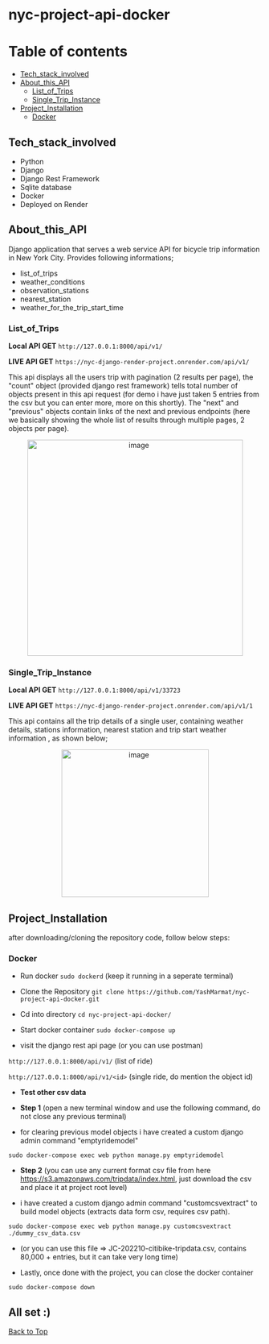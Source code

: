 # nyc-project-api-docker

# Table of contents
- [Tech_stack_involved](#Tech_stack_involved)
- [About_this_API](#About_this_API)
  * [List_of_Trips](#List_of_Trips)
  * [Single_Trip_Instance](#Single_Trip_Instance)
- [Project_Installation](#Project_Installation)
  * [Docker](#Docker)


## Tech_stack_involved
- Python
- Django
- Django Rest Framework
- Sqlite database
- Docker
- Deployed on Render

## About_this_API
Django application that serves a web service API for bicycle trip information in New York City. 
Provides following informations;
- list_of_trips
- weather_conditions
- observation_stations 
- nearest_station
- weather_for_the_trip_start_time

### List_of_Trips

<b>Local API GET</b> `http://127.0.0.1:8000/api/v1/`

<b>LIVE API GET</b> `https://nyc-django-render-project.onrender.com/api/v1/`

This api displays all the users trip with pagination (2 results per page), the "count" object (provided django rest framework) tells total number of objects 
present in this api request (for demo i have just taken 5 entries from the csv but you can enter more, more on this shortly). The "next" and "previous" objects 
contain links of the next and previous endpoints (here we basically showing the whole list of results through multiple pages, 2 objects per page). 

<p align="center">
<img width="429" alt="image" src="https://user-images.githubusercontent.com/59337853/203978735-81241242-8fba-4e98-aaf3-f0bf5882d923.png">
</p>

### Single_Trip_Instance
<b>Local API GET</b> `http://127.0.0.1:8000/api/v1/33723`

<b>LIVE API GET</b> `https://nyc-django-render-project.onrender.com/api/v1/1`

This api contains all the trip details of a single user, containing weather details, stations information, nearest station and trip start weather information
, as shown below;
<p align="center">
  <img width="293" alt="image" src="https://user-images.githubusercontent.com/59337853/203980502-b8800566-d1b8-414d-a81e-4eb8c98fc5ff.png">
</p>

## Project_Installation
after downloading/cloning the repository code, follow below steps:

### Docker

- Run docker
`sudo dockerd` (keep it running in a seperate terminal) 

- Clone the Repository
`git clone https://github.com/YashMarmat/nyc-project-api-docker.git`

- Cd into directory
`cd nyc-project-api-docker/`

- Start docker container
`sudo docker-compose up`

- visit the django rest api page (or you can use postman)

`http://127.0.0.1:8000/api/v1/` (list of ride)

`http://127.0.0.1:8000/api/v1/<id>` (single ride, do mention the object id)

- <b>Test other csv data</b>

- <b>Step 1</b> (open a new terminal window and use the following command, do not close any previous terminal)

* for clearing previous model objects i have created a custom django admin command "emptyridemodel"

`sudo docker-compose exec web python manage.py emptyridemodel`

- <b>Step 2</b> (you can use any current format csv file from here https://s3.amazonaws.com/tripdata/index.html, 
just download the csv and place it at project root level)

* i have created a custom django admin command "customcsvextract" to build model objects (extracts data form csv, requires csv path).

`sudo docker-compose exec web python manage.py customcsvextract ./dummy_csv_data.csv`

- (or you can use this file => JC-202210-citibike-tripdata.csv, contains 80,000 + entries, but it can take very
long time)

- Lastly, once done with the project, you can close the docker container

`sudo docker-compose down`

## All set :)

<p><a href="#top">Back to Top</a></p>

